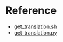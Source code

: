 # Reference

- [get_translation.sh](https://cloud.google.com/translate/docs/basic/setup-basic)
- [get_translation.py](https://cloud.google.com/translate/docs/basic/quickstart)
